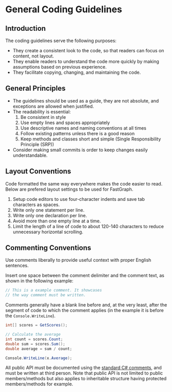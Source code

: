 # General Coding Guidelines

## Introduction

The coding guidelines serve the following purposes:
- They create a consistent look to the code, so that readers can focus on content, not layout.
- They enable readers to understand the code more quickly by making assumptions based on previous experience.
- They facilitate copying, changing, and maintaining the code.

## General Principles

- The guidelines should be used as a guide, they are not absolute, and exceptions are allowed when justified.
- The readability is essential:
    1. Be consistent in style
    2. Use empty lines and spaces appropriately
    3. Use descriptive names and naming conventions at all times
    4. Follow existing patterns unless there is a good reason
    5. Keep methods and classes short and simple (Single Responsibility Principle (SRP))
- Consider making small commits is order to keep changes easily understandable.

## Layout Conventions

Code formatted the same way everywhere makes the code easier to read.
Below are prefered layout settings to be used for FastGraph.

1. Setup code editors to use four-character indents and save tab characters as spaces.
2. Write only one statement per line.
3. Write only one declaration per line.
4. Avoid more than one empty line at a time.
5. Limit the length of a line of code to about 120-140 characters to reduce unnecessary horizontal scrolling.

## Commenting Conventions

Use comments liberally to provide useful context with proper English sentences.

Insert one space between the comment delimiter and the comment text, as shown in the following example:

```csharp
// This is a example comment. It showcases
// the way comment must be written.
```

Comments generally have a blank line before and, at the very least, after the segment of code to which the comment applies (in the example it is before the `Console.WriteLine`).

```csharp
int[] scores = GetScores();

// Calculate the average
int count = scores.Count;
double sum = scores.Sum();
double average = sum / count;

Console.WriteLine(x.Average);
```

All public API must be documented using the [standard C# comments](https://docs.microsoft.com/en-US/dotnet/csharp/language-reference/language-specification/documentation-comments), and must be written at third person.
Note that public API is not limited to public members/methods but also applies to inheritable structure having protected members/methods for example.